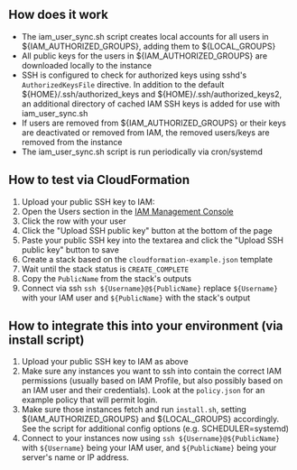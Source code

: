 ## How does it work

* The iam_user_sync.sh script creates local accounts for all users in ${IAM_AUTHORIZED_GROUPS}, adding them to ${LOCAL_GROUPS}
* All public keys for the users in ${IAM_AUTHORIZED_GROUPS} are downloaded locally to the instance
* SSH is configured to check for authorized keys using sshd's `AuthorizedKeysFile` directive.  In addition to the default
  ${HOME}/.ssh/authorized_keys and ${HOME}/.ssh/authorized_keys2, an additional directory of cached IAM SSH keys is added
  for use with iam_user_sync.sh
* If users are removed from ${IAM_AUTHORIZED_GROUPS} or their keys are deactivated or removed from IAM, the removed
  users/keys are removed from the instance
* The iam_user_sync.sh script is run periodically via cron/systemd

## How to test via CloudFormation

1. Upload your public SSH key to IAM:
 1. Open the Users section in the [IAM Management Console](https://console.aws.amazon.com/iam/home#users)
 1. Click the row with your user
 1. Click the "Upload SSH public key" button at the bottom of the page
 1. Paste your public SSH key into the textarea and click the "Upload SSH public key" button to save
1. Create a stack based on the `cloudformation-example.json` template
1. Wait until the stack status is `CREATE_COMPLETE`
1. Copy the `PublicName` from the stack's outputs
1. Connect via ssh `ssh ${Username}@${PublicName}` replace `${Username}` with your IAM user and `${PublicName}` with the stack's output

## How to integrate this into your environment (via install script)

1. Upload your public SSH key to IAM as above
1. Make sure any instances you want to ssh into contain the correct IAM permissions
(usually based on IAM Profile, but also possibly based on an IAM user and their credentials).
Look at the `policy.json` for an example policy that will permit login.
1. Make sure those instances fetch and run `install.sh`, setting ${IAM_AUTHORIZED_GROUPS} and ${LOCAL_GROUPS} accordingly.  See the script for additional config options (e.g. SCHEDULER=systemd)
1. Connect to your instances now using `ssh ${Username}@${PublicName}` with `${Username}` being your IAM user, and `${PublicName}` being your server's name or IP address.
